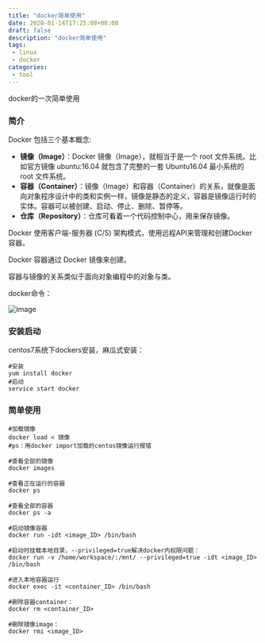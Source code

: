 ```yaml
---
title: "docker简单使用"
date: 2020-01-14T17:25:08+08:00
draft: false
description: "docker简单使用"
tags: 
 - linux
 - docker
categories: 
 - tool
---
```






docker的一次简单使用

 <!--more-->

### 简介

Docker 包括三个基本概念:

-  **镜像（Image）**：Docker 镜像（Image），就相当于是一个 root 文件系统。比如官方镜像 ubuntu:16.04 就包含了完整的一套 Ubuntu16.04 最小系统的 root 文件系统。
-  **容器（Container）**：镜像（Image）和容器（Container）的关系，就像是面向对象程序设计中的类和实例一样，镜像是静态的定义，容器是镜像运行时的实体。容器可以被创建、启动、停止、删除、暂停等。
-  **仓库（Repository）**：仓库可看着一个代码控制中心，用来保存镜像。

Docker 使用客户端-服务器 (C/S) 架构模式，使用远程API来管理和创建Docker容器。

Docker 容器通过 Docker 镜像来创建。

容器与镜像的关系类似于面向对象编程中的对象与类。

docker命令：

![image](https://raw.githubusercontent.com/wantmoretime/wjdsite/master/images/images/docker_1.jpg)



### 安装启动

centos7系统下dockers安装，麻瓜式安装：

```shell
#安装
yum install docker
#启动
service start docker
```

### 简单使用

```shell
#加载镜像
docker load < 镜像
#ps：用docker import加载的centos镜像运行报错

#查看全部的镜像
docker images 

#查看正在运行的容器
docker ps

#查看全部的容器
docker ps -a

#启动镜像容器
docker run -idt <image_ID> /bin/bash

#启动时挂载本地目录，--privileged=true解决docker内权限问题：
docker run -v /home/workspace/:/mnt/ --privileged=true -idt <image_ID>  /bin/bash

#进入本地容器运行
docker exec -it <container_ID> /bin/bash

#删除容器container：
docker rm <container_ID>

#删除镜像image：
docker rmi <image_ID>
```

